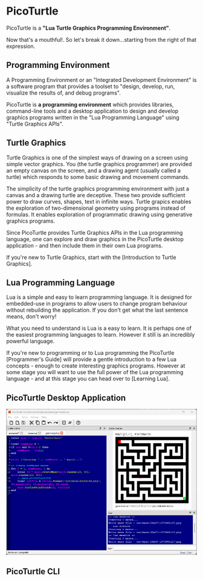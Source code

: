# PicoTurtle

PicoTurtle is a **"Lua Turtle Graphics Programming Environment"**. 

Now that's a mouthful!. So let's break it down...starting from the right of that expression.

## Programming Environment
A Programming Environment or an "Integrated Development Environment" is a software program that provides a toolset to "design, develop, run, visualize the results of, and debug programs".

PicoTurtle is **a programming environment** which provides libraries, command-line tools and a desktop application to design and develop graphics programs written in the "Lua Programming Language" using "Turtle Graphics APIs".

## Turtle Graphics
Turtle Graphics is one of the simplest ways of drawing on a screen using simple vector graphics. You (the turtle graphics programmer) are provided an empty canvas on the screen, and a drawing agent (usually called a turtle) which responds to some basic drawing and movement commands.

The simplicity of the turtle graphics programming environment with just a canvas and a drawing turtle are deceptive. These two provide sufficient power to draw curves, shapes, text in infinite ways. Turtle grapics enables the exploration of two-dimensional geometry using programs instead of formulas. It enables exploration of programmatic drawing using generative graphics programs.

Since PicoTurtle provides Turtle Graphics APIs in the Lua programming language, one can explore and draw graphics in the PicoTurtle desktop application - and then include them in their own Lua programs.

If you're new to Turtle Graphics, start with the [Introduction to Turtle Graphics].

## Lua Programming Language
Lua is a simple and easy to learn programming language. It is designed for embedded-use in programs to allow users to change program behaviour without rebuilding the application. If you don't get what the last sentence means, don't worry!

What you need to understand is Lua is a easy to learn. It is perhaps one of the easiest programming languages to learn. However it still is an incredibly powerful language.

If you're new to programming or to Lua programming the PicoTurtle [Programmer's Guide] will provide a gentle introduction to a few Lua concepts - enough to create interesting graphics programs. However at some stage you will want to use the full power of the Lua programming language - and at this stage you can head over to [Learning Lua].


## PicoTurtle Desktop Application

![Screenshot on Win11/64-bit](./images/pt-ss-mazes-win11-v0_2_0.png)

## PicoTurtle CLI
